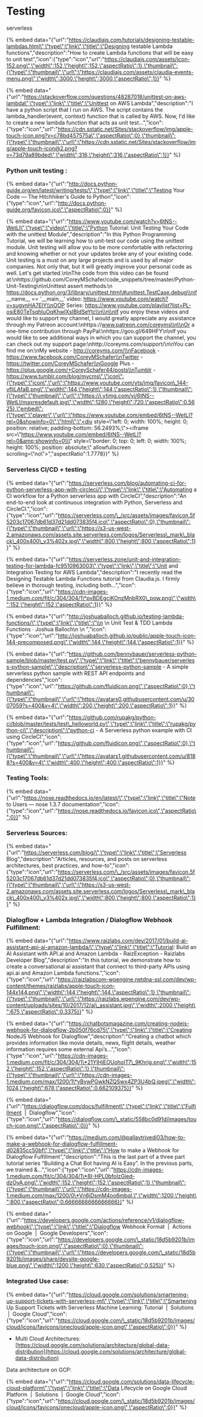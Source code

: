# Testing

serverless

{% embed data="{\"url\":\"https://claudiajs.com/tutorials/designing-testable-lambdas.html\",\"type\":\"link\",\"title\":\"Designing testable Lambda functions\",\"description\":\"How to create Lambda functions that will be easy to unit test\",\"icon\":{\"type\":\"icon\",\"url\":\"https://claudiajs.com/assets/icon-152.png\",\"width\":152,\"height\":152,\"aspectRatio\":1},\"thumbnail\":{\"type\":\"thumbnail\",\"url\":\"https://claudiajs.com/assets/claudia-events-menu.png\",\"width\":3000,\"height\":3000,\"aspectRatio\":1}}" %}

{% embed data="{\"url\":\"https://stackoverflow.com/questions/48287018/unittest-on-aws-lambda\",\"type\":\"link\",\"title\":\"Unittest on AWS Lambda\",\"description\":\"I have a python script that I run on AWS. The script contains the lambda\_handler\(event, context\) function that is called by AWS. Now, I\'d like to create a new lambda function that acts as unit test...\",\"icon\":{\"type\":\"icon\",\"url\":\"https://cdn.sstatic.net/Sites/stackoverflow/img/apple-touch-icon.png?v=c78bd457575a\",\"aspectRatio\":0},\"thumbnail\":{\"type\":\"thumbnail\",\"url\":\"https://cdn.sstatic.net/Sites/stackoverflow/img/apple-touch-icon@2.png?v=73d79a89bded\",\"width\":316,\"height\":316,\"aspectRatio\":1}}" %}

### Python unit testing : 

{% embed data="{\"url\":\"http://docs.python-guide.org/en/latest/writing/tests/\",\"type\":\"link\",\"title\":\"Testing Your Code — The Hitchhiker\'s Guide to Python\",\"icon\":{\"type\":\"icon\",\"url\":\"http://docs.python-guide.org/favicon.ico\",\"aspectRatio\":0}}" %}

{% embed data="{\"url\":\"https://www.youtube.com/watch?v=6tNS--WetLI\",\"type\":\"video\",\"title\":\"Python Tutorial: Unit Testing Your Code with the unittest Module\",\"description\":\"In this Python Programming Tutorial, we will be learning how to unit-test our code using the unittest module. Unit testing will allow you to be more comfortable with refactoring and knowing whether or not your updates broke any of your existing code. Unit testing is a must on any large projects and is used by all major companies. Not only that, but it will greatly improve your personal code as well. Let\'s get started.\\n\\nThe code from this video can be found at:\\nhttps://github.com/CoreyMSchafer/code\_snippets/tree/master/Python-Unit-Testing\\n\\nUnittest assert methods:\\n https://docs.python.org/3/library/unittest.html\#unittest.TestCase.debug\\nif \_\_name\_\_ == \'\_\_main\_\_\' video: https://www.youtube.com/watch?v=sugvnHA7ElY\\nOOP Series: https://www.youtube.com/playlist?list=PL-osiE80TeTsqhIuOqKhwlXsIBIdSeYtc\\n\\n\\nIf you enjoy these videos and would like to support my channel, I would greatly appreciate any assistance through my Patreon account:\\nhttps://www.patreon.com/coreyms\\n\\nOr a one-time contribution through PayPal:\\nhttps://goo.gl/649HFY\\n\\nIf you would like to see additional ways in which you can support the channel, you can check out my support page:\\nhttp://coreyms.com/support/\\n\\nYou can find me on:\\nMy website - http://coreyms.com/\\nFacebook - https://www.facebook.com/CoreyMSchafer\\nTwitter - https://twitter.com/CoreyMSchafer\\nGoogle Plus - https://plus.google.com/+CoreySchafer44/posts\\nTumblr - https://www.tumblr.com/blog/mycms\",\"icon\":{\"type\":\"icon\",\"url\":\"https://www.youtube.com/yts/img/favicon\_144-vfliLAfaB.png\",\"width\":144,\"height\":144,\"aspectRatio\":1},\"thumbnail\":{\"type\":\"thumbnail\",\"url\":\"https://i.ytimg.com/vi/6tNS--WetLI/maxresdefault.jpg\",\"width\":1280,\"height\":720,\"aspectRatio\":0.5625},\"embed\":{\"type\":\"player\",\"url\":\"https://www.youtube.com/embed/6tNS--WetLI?rel=0&showinfo=0\",\"html\":\"<div style=\\\"left: 0; width: 100%; height: 0; position: relative; padding-bottom: 56.2493%;\\\"><iframe src=\\\"https://www.youtube.com/embed/6tNS--WetLI?rel=0&amp;showinfo=0\\\" style=\\\"border: 0; top: 0; left: 0; width: 100%; height: 100%; position: absolute;\\\" allowfullscreen scrolling=\\\"no\\\"></iframe></div>\",\"aspectRatio\":1.7778}}" %}



### Serverless CI/CD + testing

{% embed data="{\"url\":\"https://serverless.com/blog/automating-ci-for-python-serverless-app-with-circleci/\",\"type\":\"link\",\"title\":\"Automating a CI workflow for a Python serverless app with CircleCI\",\"description\":\"An end-to-end look at continuous integration with Python, Serverless and CircleCI.\",\"icon\":{\"type\":\"icon\",\"url\":\"https://serverless.com/\_/src/assets/images/favicon.5f5203c17067db61d37d21dd073835f4.ico\",\"aspectRatio\":0},\"thumbnail\":{\"type\":\"thumbnail\",\"url\":\"https://s3-us-west-2.amazonaws.com/assets.site.serverless.com/logos/Serverless\_mark\_black\_400x400\_v3%402x.jpg\",\"width\":800,\"height\":800,\"aspectRatio\":1}}" %}

{% embed data="{\"url\":\"https://serverless.zone/unit-and-integration-testing-for-lambda-fc9510963003\",\"type\":\"link\",\"title\":\"Unit and Integration Testing for AWS Lambda\",\"description\":\"I recently read the Designing Testable Lambda Functions tutorial from Claudia.js. I firmly believe in thorough testing, including both…\",\"icon\":{\"type\":\"icon\",\"url\":\"https://cdn-images-1.medium.com/fit/c/304/304/1\*pvBDEgciKOnzMnbRX0\_pow.png\",\"width\":152,\"height\":152,\"aspectRatio\":1}}" %}

{% embed data="{\"url\":\"http://joshuaballoch.github.io/testing-lambda-functions/\",\"type\":\"link\",\"title\":\"\\n    \\n      Unit Test & TDD Lambda Functions · Joshua Balloch\\n    \\n  \",\"icon\":{\"type\":\"icon\",\"url\":\"http://joshuaballoch.github.io/public/apple-touch-icon-144-precomposed.png\",\"width\":144,\"height\":144,\"aspectRatio\":1}}" %}

{% embed data="{\"url\":\"https://github.com/bennybauer/serverless-python-sample/blob/master/test.py\",\"type\":\"link\",\"title\":\"bennybauer/serverless-python-sample\",\"description\":\"serverless-python-sample - A simple serverless python sample with REST API endpoints and dependencies\",\"icon\":{\"type\":\"icon\",\"url\":\"https://github.com/fluidicon.png\",\"aspectRatio\":0},\"thumbnail\":{\"type\":\"thumbnail\",\"url\":\"https://avatars0.githubusercontent.com/u/3007059?s=400&v=4\",\"width\":200,\"height\":200,\"aspectRatio\":1}}" %}

{% embed data="{\"url\":\"https://github.com/rupakg/python-ci/blob/master/tests/test\_helloworld.py\",\"type\":\"link\",\"title\":\"rupakg/python-ci\",\"description\":\"python-ci - A Serverless python example with CI using CircleCI\",\"icon\":{\"type\":\"icon\",\"url\":\"https://github.com/fluidicon.png\",\"aspectRatio\":0},\"thumbnail\":{\"type\":\"thumbnail\",\"url\":\"https://avatars1.githubusercontent.com/u/8188?s=400&v=4\",\"width\":400,\"height\":400,\"aspectRatio\":1}}" %}



### Testing Tools: 

{% embed data="{\"url\":\"https://nose.readthedocs.io/en/latest/\",\"type\":\"link\",\"title\":\"Note to Users — nose 1.3.7 documentation\",\"icon\":{\"type\":\"icon\",\"url\":\"https://nose.readthedocs.io/favicon.ico\",\"aspectRatio\":0}}" %}

### Serverless Sources:

{% embed data="{\"url\":\"https://serverless.com/blog/\",\"type\":\"link\",\"title\":\"Serverless Blog\",\"description\":\"Articles, resources, and posts on serverless architectures, best practices, and how-to\",\"icon\":{\"type\":\"icon\",\"url\":\"https://serverless.com/\_/src/assets/images/favicon.5f5203c17067db61d37d21dd073835f4.ico\",\"aspectRatio\":0},\"thumbnail\":{\"type\":\"thumbnail\",\"url\":\"https://s3-us-west-2.amazonaws.com/assets.site.serverless.com/logos/Serverless\_mark\_black\_400x400\_v3%402x.jpg\",\"width\":800,\"height\":800,\"aspectRatio\":1}}" %}

### Dialogflow + Lambda Integration / Dialogflow Webhook Fulfillment:

{% embed data="{\"url\":\"https://www.raizlabs.com/dev/2017/01/build-ai-assistant-api-ai-amazon-lambda/\",\"type\":\"link\",\"title\":\"Tutorial: Build an AI Assistant with API.ai and Amazon Lambda - RaizException - Raizlabs Developer Blog\",\"description\":\"In this tutorial, we demonstrate how to create a conversational ai assistant that connect to third-party APIs using api.ai and Amazon Lambda functions.\",\"icon\":{\"type\":\"icon\",\"url\":\"https://raizlabscom-wpengine.netdna-ssl.com/dev/wp-content/themes/raizlabs/apple-touch-icon-144x144.png\",\"width\":144,\"height\":144,\"aspectRatio\":1},\"thumbnail\":{\"type\":\"thumbnail\",\"url\":\"https://raizlabs.wpengine.com/dev/wp-content/uploads/sites/10/2017/12/ai\_assistant.jpg\",\"width\":2000,\"height\":675,\"aspectRatio\":0.3375}}" %}

{% embed data="{\"url\":\"https://chatbotsmagazine.com/creating-nodejs-webhook-for-dialogflow-2b050f76cd75\",\"type\":\"link\",\"title\":\"Creating NodeJS Webhook for Dialogflow\",\"description\":\"Creating a chatbot which provides information like movie details, news, flight details, weather information requires some external Api’s…\",\"icon\":{\"type\":\"icon\",\"url\":\"https://cdn-images-1.medium.com/fit/c/304/304/1\*21YIHiEOUohoIT7\_9Khrig.png\",\"width\":152,\"height\":152,\"aspectRatio\":1},\"thumbnail\":{\"type\":\"thumbnail\",\"url\":\"https://cdn-images-1.medium.com/max/1200/1\*yBvwPGwkNZQSwx4ZP3U4bQ.jpeg\",\"width\":1024,\"height\":678,\"aspectRatio\":0.662109375}}" %}

{% embed data="{\"url\":\"https://dialogflow.com/docs/fulfillment\",\"type\":\"link\",\"title\":\"Fulfillment  \|  Dialogflow\",\"icon\":{\"type\":\"icon\",\"url\":\"https://dialogflow.com/\_static/558bc0d91d/images/touch-icon.png\",\"aspectRatio\":0}}" %}

{% embed data="{\"url\":\"https://medium.com/@pallavtrivedi03/how-to-make-a-webhook-for-dialogflow-fulfillment-d02835cc50bf\",\"type\":\"link\",\"title\":\"How to make a Webhook for Dialogflow Fulfillment\",\"description\":\"This is the last part of a three part tutorial series “Building a Chat Bot having AI is Easy”. In the previous parts, we trained &…\",\"icon\":{\"type\":\"icon\",\"url\":\"https://cdn-images-1.medium.com/fit/c/304/304/1\*8I-HPL0bfoIzGied-dzOvA.png\",\"width\":152,\"height\":152,\"aspectRatio\":1},\"thumbnail\":{\"type\":\"thumbnail\",\"url\":\"https://cdn-images-1.medium.com/max/1200/0\*Vn6jDsmM4oo6mbql.\",\"width\":1200,\"height\":800,\"aspectRatio\":0.6666666666666666}}" %}

{% embed data="{\"url\":\"https://developers.google.com/actions/reference/v1/dialogflow-webhook\",\"type\":\"link\",\"title\":\"Dialogflow Webhook Format  \|  Actions on Google        \|  Google Developers\",\"icon\":{\"type\":\"icon\",\"url\":\"https://developers.google.com/\_static/18d5b9201b/images/touch-icon.png\",\"aspectRatio\":0},\"thumbnail\":{\"type\":\"thumbnail\",\"url\":\"https://developers.google.com/\_static/18d5b9201b/images/share/devsite-google-blue.png\",\"width\":1200,\"height\":630,\"aspectRatio\":0.525}}" %}

### Integrated Use case:

{% embed data="{\"url\":\"https://cloud.google.com/solutions/smartening-up-support-tickets-with-serverless-ml\",\"type\":\"link\",\"title\":\"Smartening Up Support Tickets with Serverless Machine Learning: Tutorial  \|  Solutions        \|  Google Cloud\",\"icon\":{\"type\":\"icon\",\"url\":\"https://cloud.google.com/\_static/18d5b9201b/images/cloud/icons/favicons/onecloud/apple-icon.png\",\"aspectRatio\":0}}" %}

* Multi Cloud Architectures: [https://cloud.google.com/solutions/architecture/global-data-distribution](https://cloud.google.com/solutions/architecture/global-data-distribution)

Data architecture on GCP:

{% embed data="{\"url\":\"https://cloud.google.com/solutions/data-lifecycle-cloud-platform\",\"type\":\"link\",\"title\":\"Data Lifecycle on Google Cloud Platform  \|  Solutions        \|  Google Cloud\",\"icon\":{\"type\":\"icon\",\"url\":\"https://cloud.google.com/\_static/18d5b9201b/images/cloud/icons/favicons/onecloud/apple-icon.png\",\"aspectRatio\":0}}" %}





